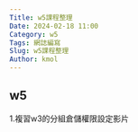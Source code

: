 ```yaml
---
Title: w5課程整理
Date: 2024-02-18 11:00
Category: w5
Tags: 網誌編寫
Slug: w5課程整理
Author: kmol
---
```


## w5
1.複習w3的分組倉儲權限設定影片

